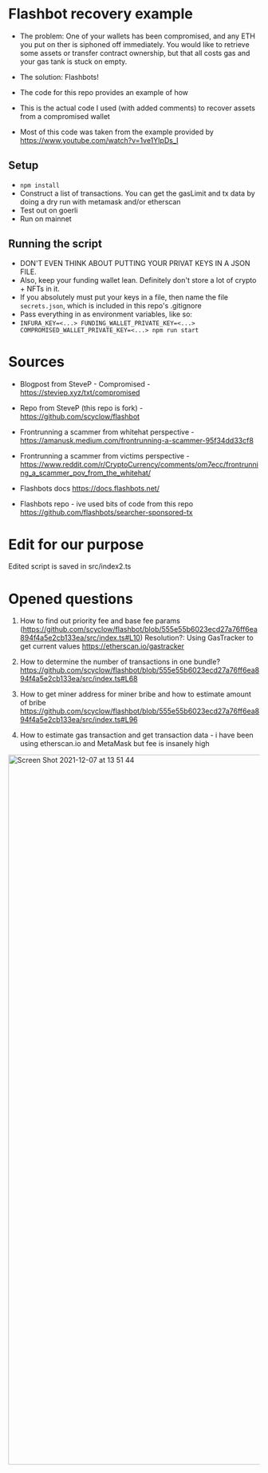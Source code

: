 # Flashbot recovery example
- The problem: One of your wallets has been compromised, and any ETH you put on ther is siphoned off immediately. You would like to retrieve some assets or transfer contract ownership, but that all costs gas and your gas tank is stuck on empty.
- The solution: Flashbots!
- The code for this repo provides an example of how

- This is the actual code I used (with added comments) to recover assets from a compromised wallet
- Most of this code was taken from the example provided by https://www.youtube.com/watch?v=1ve1YIpDs_I

## Setup
- `npm install`
- Construct a list of transactions. You can get the gasLimit and tx data by doing a dry run with metamask and/or etherscan
- Test out on goerli
- Run on mainnet

## Running the script
- DON'T EVEN THINK ABOUT PUTTING YOUR PRIVAT KEYS IN A JSON FILE.
- Also, keep your funding wallet lean. Definitely don't store a lot of crypto + NFTs in it.
- If you absolutely must put your keys in a file, then name the file `secrets.json`, which is included in this repo's .gitignore
- Pass everything in as environment variables, like so:
- `INFURA_KEY=<...> FUNDING_WALLET_PRIVATE_KEY=<...> COMPROMISED_WALLET_PRIVATE_KEY=<...> npm run start`

# Sources
- Blogpost from SteveP - Compromised - https://steviep.xyz/txt/compromised
- Repo from SteveP (this repo is fork) - https://github.com/scyclow/flashbot

- Frontrunning a scammer from whitehat perspective - https://amanusk.medium.com/frontrunning-a-scammer-95f34dd33cf8
- Frontrunning a scammer from victims perspective - https://www.reddit.com/r/CryptoCurrency/comments/om7ecc/frontrunning_a_scammer_pov_from_the_whitehat/

- Flashbots docs https://docs.flashbots.net/
- Flashbots repo - ive used bits of code from this repo https://github.com/flashbots/searcher-sponsored-tx

# Edit for our purpose
Edited script is saved in src/index2.ts

# Opened questions
1. How to find out priority fee and base fee params (https://github.com/scyclow/flashbot/blob/555e55b6023ecd27a76ff6ea894f4a5e2cb133ea/src/index.ts#L10)
Resolution?: Using GasTracker to get current values https://etherscan.io/gastracker

2. How to determine the number of transactions in one bundle?
https://github.com/scyclow/flashbot/blob/555e55b6023ecd27a76ff6ea894f4a5e2cb133ea/src/index.ts#L68

3. How to get miner address for miner bribe and how to estimate amount of bribe 
https://github.com/scyclow/flashbot/blob/555e55b6023ecd27a76ff6ea894f4a5e2cb133ea/src/index.ts#L96

4. How to estimate gas transaction and get transaction data - i have been using etherscan.io and MetaMask but fee is insanely high
<img width="1422" alt="Screen Shot 2021-12-07 at 13 51 44" src="https://user-images.githubusercontent.com/8282513/145187810-c870942a-f379-4b3b-b13d-8431d99431cc.png">




